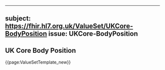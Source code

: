 
---
subject: https://fhir.hl7.org.uk/ValueSet/UKCore-BodyPosition
issue: UKCore-BodyPosition
---
## UK Core Body Position

{{page:ValueSetTemplate_new}}
    
